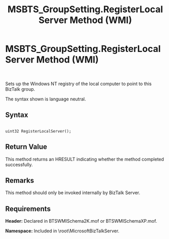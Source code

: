 ﻿---
title: MSBTS_GroupSetting.RegisterLocalServer Method (WMI)
TOCTitle: MSBTS_GroupSetting.RegisterLocalServer Method (WMI)
ms:assetid: 17a26237-b546-45b3-b297-6758ecc4ea6a
ms:mtpsurl: https://msdn.microsoft.com/en-us/library/Aa558781(v=BTS.80)
ms:contentKeyID: 51526472
ms.date: 08/30/2017
mtps_version: v=BTS.80
---

# MSBTS\_GroupSetting.RegisterLocalServer Method (WMI)

 

Sets up the Windows NT registry of the local computer to point to this BizTalk group.

The syntax shown is language neutral.

## Syntax

``` 
  
uint32 RegisterLocalServer();  
```

## Return Value

This method returns an HRESULT indicating whether the method completed successfully.

## Remarks

This method should only be invoked internally by BizTalk Server.

## Requirements

**Header:** Declared in BTSWMISchema2K.mof or BTSWMISchemaXP.mof.

**Namespace:** Included in \\root\\MicrosoftBizTalkServer.

